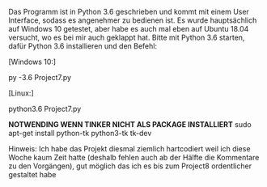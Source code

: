 Das Programm ist in Python 3.6 geschrieben und kommt mit einem User Interface, sodass es angenehmer zu bedienen ist.
Es wurde hauptsächlich auf Windows 10 getestet, aber habe es auch mal eben auf Ubuntu 18.04 versucht, wo es bei mir auch geklappt hat.
Bitte mit Python 3.6 starten, dafür Python 3.6 installieren und den Befehl:

[Windows 10:]

py -3.6 Project7.py

[Linux:]

python3.6 Project7.py

**NOTWENDING WENN TINKER NICHT ALS PACKAGE INSTALLIERT**
sudo apt-get install python-tk python3-tk tk-dev


Hinweis:
Ich habe das Projekt diesmal ziemlich hartcodiert weil ich diese Woche kaum Zeit hatte (deshalb fehlen auch ab der Hälfte
die Kommentare zu den Vorgängen), gut möglich das ich es bis zum Project8 ordentlicher gestaltet habe

